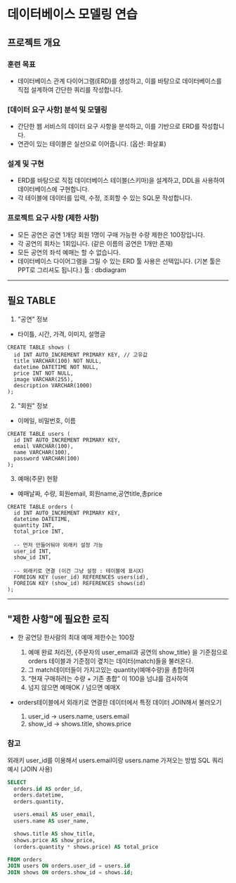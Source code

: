 # 데이터베이스 모델링 연습

## 프로젝트 개요

### 훈련 목표
  - 데이터베이스 관계 다이어그램(ERD)를 생성하고,
  이를 바탕으로 데이터베이스를 직접 설계하여 간단한 쿼리를 작성합니다.

### [데이터 요구 사항] 분석 및 모델링
- 간단한 웹 서비스의 데이터 요구 사항을 분석하고, 이를 기반으로 ERD를 작성합니다.
- 연관이 있는 테이블은 실선으로 이어줍니다. (옵션: 화살표)

### 설계 및 구현
- ERD를 바탕으로 직접 데이터베이스 테이블(스키마)을 설계하고,
 DDL을 사용하여 데이터베이스에 구현합니다.
- 각 테이블에 데이터를 입력, 수정, 조회할 수 있는 SQL문 작성합니다.

### 프로젝트 요구 사항 (제한 사항)
- 모든 공연은 공연 1개당 회원 1명이 구매 가능한 수량 제한은 100장입니다.
- 각 공연의 회차는 1회입니다.
  (같은 이름의 공연은 1개만 존재)
- 모든 공연의 좌석 예매는 할 수 없습니다.
- 데이터베이스 다이어그램을 그릴 수 있는 ERD 툴 사용은 선택입니다.
 (기본 툴은 PPT로 그리셔도 됩니다.)
 툴 : dbdiagram



---

## 필요 TABLE
1. "공연" 정보 
- 타이틀, 시간, 가격, 이미지, 설명글
```
CREATE TABLE shows (
  id INT AUTO_INCREMENT PRIMARY KEY, // 고유값
  title VARCHAR(100) NOT NULL,
  datetime DATETIME NOT NULL,
  price INT NOT NULL,
  image VARCHAR(255),
  description VARCHAR(1000)
);
```

2. "회원" 정보 
- 이메일, 비밀번호, 이름
```
CREATE TABLE users (
  id INT AUTO_INCREMENT PRIMARY KEY,
  email VARCHAR(100),
  name VARCHAR(100),
  password VARCHAR(100)
);
```

3. 예매(주문) 현황
- 예매날짜, 수량, 회원email, 회원name,공연title,총price
```
CREATE TABLE orders (
  id INT AUTO_INCREMENT PRIMARY KEY,
  datetime DATETIME,
  quantity INT,
  total_price INT,

  -- 먼저 만들어둬야 외래키 설정 가능
  user_id INT,
  show_id INT,

  -- 외래키로 연결 (이건 그냥 설정 : 테이블에 표시X)
  FOREIGN KEY (user_id) REFERENCES users(id),
  FOREIGN KEY (show_id) REFERENCES shows(id)
);
```

---

## "제한 사항"에 필요한 로직
- 한 공연당 한사람의 최대 예매 제한수는 100장
	1. 예매 완료 처리전, {주문자의 user_email과 공연의 show_title} 을 기준점으로
  	orders 테이블과 기준점이 곂치는 데이터(match)들을 불러온다.
	2. 그 match데이터들이 가지고있는 quantity(예매수량)을 총합하여
	3. “현재 구매하려는 수량 + 기존 총합” 이 100을 넘냐를 검사하여
	4. 넘지 않으면 예매OK / 넘으면 예매X

- orders테이블에서 외래키로 연결한 데이터에서 특정 데이터 JOIN해서 불러오기
  1. user_id -> users.name, users.email
  2. show_id -> shows.title, shows.price



### 참고
외래키 user_id를 이용해서 users.email이랑 users.name 가져오는 방법
SQL 쿼리 예시 (JOIN 사용)
```sql
SELECT 
  orders.id AS order_id,
  orders.datetime,
  orders.quantity,

  users.email AS user_email,
  users.name AS user_name,

  shows.title AS show_title,
  shows.price AS show_price,
  (orders.quantity * shows.price) AS total_price

FROM orders
JOIN users ON orders.user_id = users.id
JOIN shows ON orders.show_id = shows.id;
```

